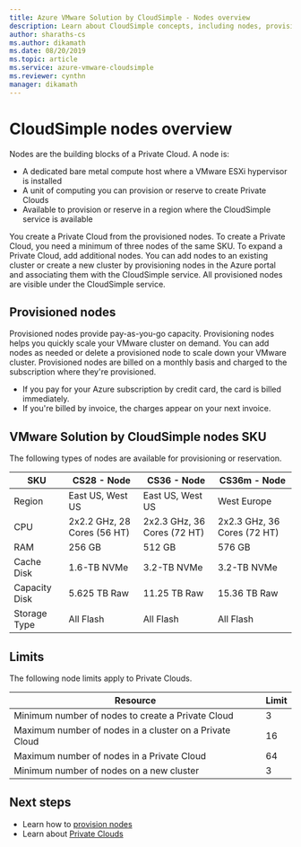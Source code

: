 ```yaml
---
title: Azure VMware Solution by CloudSimple - Nodes overview 
description: Learn about CloudSimple concepts, including nodes, provisioned nodes, a Private Cloud, and VMware Solution by CloudSimple nodes SKUs.
author: sharaths-cs
ms.author: dikamath 
ms.date: 08/20/2019
ms.topic: article 
ms.service: azure-vmware-cloudsimple 
ms.reviewer: cynthn 
manager: dikamath 
---
```

# CloudSimple nodes overview

Nodes are the building blocks of a Private Cloud. A node is:

* A dedicated bare metal compute host where a VMware ESXi hypervisor is installed  
* A unit of computing you can provision or reserve to create Private Clouds
* Available to provision or reserve in a region where the CloudSimple service is available

You create a Private Cloud from the provisioned nodes. To create a Private Cloud, you need a minimum of three nodes of the same SKU. To expand a Private Cloud, add additional nodes.  You can add nodes to an existing cluster or create a new cluster by provisioning nodes in the Azure portal and associating them with the CloudSimple service.  All provisioned nodes are visible under the CloudSimple service.  

## Provisioned nodes

Provisioned nodes provide pay-as-you-go capacity. Provisioning nodes helps you quickly scale your VMware cluster on demand. You can add nodes as needed or delete a provisioned node to scale down your VMware cluster. Provisioned nodes are billed on a monthly basis and charged to the subscription where they're provisioned.

* If you pay for your Azure subscription by credit card, the card is billed immediately.
* If you're billed by invoice, the charges appear on your next invoice.

## VMware Solution by CloudSimple nodes SKU

The following types of nodes are available for provisioning or reservation.

| SKU           | CS28 - Node                 | CS36 - Node                 | CS36m - Node                |
|---------------|-----------------------------|-----------------------------|-----------------------------|
| Region        | East US, West US            | East US, West US            | West Europe                 |
| CPU           | 2x2.2 GHz, 28 Cores (56 HT) | 2x2.3 GHz, 36 Cores (72 HT) | 2x2.3 GHz, 36 Cores (72 HT) |
| RAM           | 256 GB                      | 512 GB                      | 576 GB                      |
| Cache Disk    | 1.6-TB NVMe                 | 3.2-TB NVMe                 | 3.2-TB NVMe                 |
| Capacity Disk | 5.625 TB Raw                | 11.25 TB Raw                | 15.36 TB Raw                |
| Storage Type  | All Flash                   | All Flash                   | All Flash                   |

## Limits

The following node limits apply to Private Clouds.

| Resource | Limit |
|----------|-------|
| Minimum number of nodes to create a Private Cloud | 3 |
| Maximum number of nodes in a cluster on a Private Cloud | 16 |
| Maximum number of nodes in a Private Cloud | 64 |
| Minimum number of nodes on a new cluster | 3 |

## Next steps

* Learn how to [provision nodes](create-nodes.md)
* Learn about [Private Clouds](cloudsimple-private-cloud.md)
